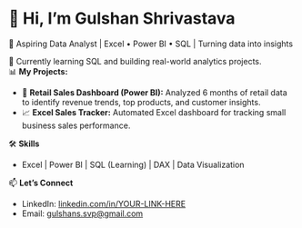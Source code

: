 # 👋 Hi, I’m Gulshan Shrivastava

🎯 Aspiring Data Analyst | Excel • Power BI • SQL | Turning data into insights

🌱 Currently learning SQL and building real-world analytics projects.  
📊 **My Projects:**
- 🛒 **Retail Sales Dashboard (Power BI):** Analyzed 6 months of retail data to identify revenue trends, top products, and customer insights.
- 📈 **Excel Sales Tracker:** Automated Excel dashboard for tracking small business sales performance.

🛠 **Skills**
- Excel | Power BI | SQL (Learning) | DAX | Data Visualization

📫 **Let’s Connect**
- LinkedIn: [linkedin.com/in/YOUR-LINK-HERE](#)
- Email: gulshans.svp@gmail.com
  
